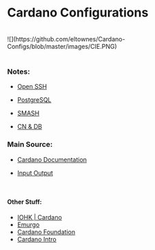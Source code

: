 # Cardano Configurations
<br>
![](https://github.com/eltownes/Cardano-Configs/blob/master/images/CIE.PNG)
<br><br>

### Notes:
* [Open SSH](https://github.com/eltownes/Cardano-Configs/tree/master/Open%20SSH)

* [PostgreSQL](https://github.com/eltownes/Cardano-Configs/tree/master/PostgreSQL)

* [SMASH](https://github.com/eltownes/Cardano-Configs/tree/master/SMASH)

* [CN & DB](https://github.com/eltownes/Cardano-Configs/tree/master/CNDB)

### Main Source:

* [Cardano Documentation](https://docs.cardano.org/en/latest/)

* [Input Output](https://github.com/input-output-hk)

<br>

#### Other Stuff:
* [IOHK | Cardano](https://iohk.io/en/projects/cardano/)
* [Emurgo](https://emurgo.io/)
* [Cardano Foundation](https://cardanofoundation.org/)
* [Cardano Intro](https://www.cardano.org/)


<br><br>

